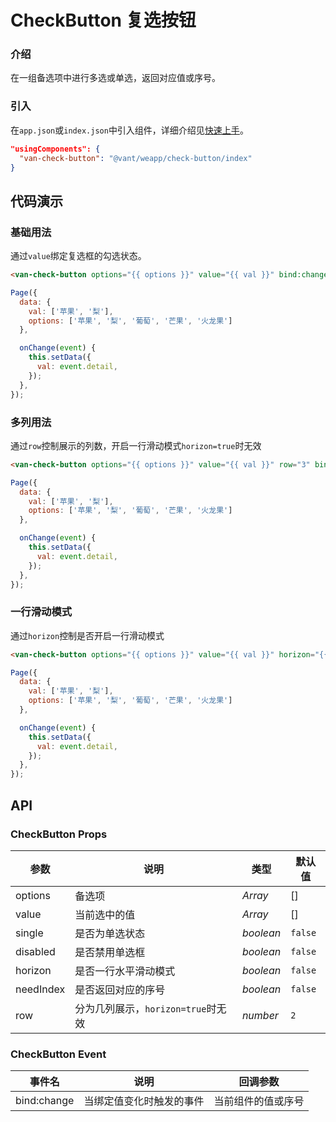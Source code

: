 # CheckButton 复选按钮

### 介绍

在一组备选项中进行多选或单选，返回对应值或序号。

### 引入

在`app.json`或`index.json`中引入组件，详细介绍见[快速上手](#/quickstart#yin-ru-zu-jian)。

```json
"usingComponents": {
  "van-check-button": "@vant/weapp/check-button/index"
}
```

## 代码演示

### 基础用法

通过`value`绑定复选框的勾选状态。

```html
<van-check-button options="{{ options }}" value="{{ val }}" bind:change="onChange"></van-checkbox-button>
```

```js
Page({
  data: {
    val: ['苹果', '梨'],
    options: ['苹果', '梨', '葡萄', '芒果', '火龙果']
  },

  onChange(event) {
    this.setData({
      val: event.detail,
    });
  },
});
```

### 多列用法

通过`row`控制展示的列数，开启一行滑动模式`horizon=true`时无效

```html
<van-check-button options="{{ options }}" value="{{ val }}" row="3" bind:change="onChange"></van-checkbox-button>
```

```js
Page({
  data: {
    val: ['苹果', '梨'],
    options: ['苹果', '梨', '葡萄', '芒果', '火龙果']
  },

  onChange(event) {
    this.setData({
      val: event.detail,
    });
  },
});
```

### 一行滑动模式

通过`horizon`控制是否开启一行滑动模式

```html
<van-check-button options="{{ options }}" value="{{ val }}" horizon="{{true}" bind:change="onChange"></van-checkbox-button>
```

```js
Page({
  data: {
    val: ['苹果', '梨'],
    options: ['苹果', '梨', '葡萄', '芒果', '火龙果']
  },

  onChange(event) {
    this.setData({
      val: event.detail,
    });
  },
});
```

## API

### CheckButton Props

| 参数 | 说明 | 类型 | 默认值 |
| --- | --- | --- | --- |
| options | 备选项 | _Array_ | [] |
| value | 当前选中的值 | _Array_ | [] |
| single | 是否为单选状态 | _boolean_ | `false` |
| disabled | 是否禁用单选框 | _boolean_ | `false` |
| horizon | 是否一行水平滑动模式 | _boolean_ | `false` |
| needIndex | 是否返回对应的序号 | _boolean_ | `false` |
| row | 分为几列展示，`horizon=true`时无效 | _number_ | `2` |

### CheckButton Event

| 事件名      | 说明                     | 回调参数     |
| ----------- | ------------------------ | ------------ |
| bind:change | 当绑定值变化时触发的事件 | 当前组件的值或序号 |